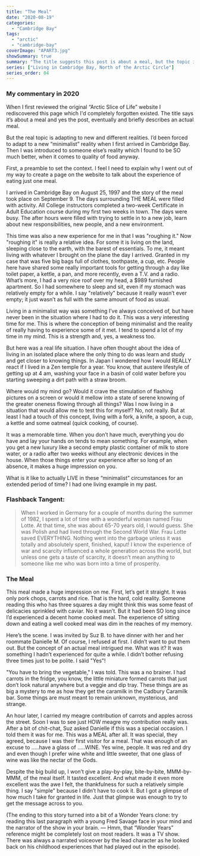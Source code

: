 ```yaml
---
title: "The Meal"
date: "2020-08-19"
categories: 
  - "Cambridge Bay"
tags: 
  - "arctic"
  - "cambridge-bay"
coverImage: "APART3.jpg"
showSummary: true
summary: "The title suggests this post is about a meal, but the topic is really about adapting to new and different realities."
series: ["Living in Cambridge Bay, North of the Arctic Circle"]
series_order: 04
---
```


### My commentary in 2020

When I first reviewed the original “Arctic Slice of Life” website I rediscovered this page which I'd completely forgotten existed. The title says it’s about a meal and yes the post, eventually and briefly describes an actual meal.

But the real topic is adapting to new and different realities. I’d been forced to adapt to a new “minimalist” reality when I first arrived in Cambridge Bay. Then I was introduced to someone else’s reality which I found to be SO much better, when it comes to quality of food anyway.

First, a preamble to set the context. I feel I need to explain why I went out of my way to create a page on the website to talk about the experience of eating just one meal.

I arrived in Cambridge Bay on August 25, 1997 and the story of the meal took place on September 9. The days surrounding THE MEAL were filled with activity. All College instructors completed a two-week Certificate in Adult Education course during my first two weeks in town. The days were busy. The after hours were filled with trying to settle in to a new job, learn about new responsibilities, new people, and a new environment.

This time was also a new experience for me in that I was "roughing it." Now "roughing it" is really a relative idea. For some it is living on the land, sleeping close to the earth, with the barest of essentials. To me, it meant living with whatever I brought on the plane the day I arrived. Granted in my case that was five big bags full of clothes, toothpaste, a cup, etc. People here have shared some really important tools for getting through a day like toilet paper, a kettle, a pan, and more recently, even a T.V. and a radio. What’s more, I had a very nice roof over my head, a $989 furnished apartment. So I had somewhere to sleep and sit, even if my stomach was relatively empty for a while. I say "relatively" because it really wasn’t ever empty; it just wasn’t as full with the same amount of food as usual.

Living in a minimalist way was something I’ve always conceived of, but have never been in the situation where I had to do it. This was a very interesting time for me. This is where the conception of being minimalist and the reality of really having to experience some of it met. I tend to spend a lot of my time in my mind. This is a strength and, yes, a weakness too.

But here was a real life situation. I have often thought about the idea of living in an isolated place where the only thing to do was learn and study and get closer to knowing things. In Japan I wondered how I would REALLY react if I lived in a Zen temple for a year. You know, that austere lifestyle of getting up at 4 am, washing your face in a basin of cold water before you starting sweeping a dirt path with a straw broom.

Where would my mind go? Would it crave the stimulation of flashing pictures on a screen or would it mellow into a state of serene knowing of the greater oneness flowing through all things? Was I now living in a situation that would allow me to test this for myself? No, not really. But at least I had a touch of this concept, living with a fork, a knife, a spoon, a cup, a kettle and some oatmeal (quick cooking, of course).

It was a memorable time. When you don’t have much, everything you do have and lay your hands on tends to mean something. For example, when you get a new luxury like a second empty plastic container of milk to store water, or a radio after two weeks without any electronic devices in the house. When those things enter your experience after so long of an absence, it makes a huge impression on you.

What is it like to actually LIVE in these “minimalist” circumstances for an extended period of time? I had one living example in my past.

### Flashback Tangent:

> When I worked in Germany for a couple of months during the summer of 1982, I spent a lot of time with a wonderful woman named Frau Lotte. At that time, she was about 65-70 years old, I would guess. She was Polish and had lived through the Second World War. Frau Lotte saved EVERYTHING. Nothing went into the garbage unless it was totally and absolutely spent, finished, kaput! I know the experience of war and scarcity influenced a whole generation across the world, but unless one gets a taste of scarcity, it doesn’t mean anything to someone like me who was born into a time of prosperity.

### The Meal

This meal made a huge impression on me. First, let’s get it straight. It was only pork chops, carrots and rice. That is the hard, cold reality. Someone reading this who has three squares a day might think this was some feast of delicacies sprinkled with caviar. No it wasn’t. But it had been SO long since I’d experienced a decent home cooked meal. The experience of sitting down and eating a well cooked meal was dim in the reaches of my memory.

Here’s the scene. I was invited by Suz B. to have dinner with her and her roommate Danielle M. Of course, I refused at first. I didn’t want to put them out. But the concept of an actual meal intrigued me. What was it? It was something I hadn’t experienced for quite a while. I didn’t bother refusing three times just to be polite. I said "Yes"!

"You have to bring the vegetable," I was told. This was a no brainer. I had carrots in the fridge, you know, the little miniature formed carrots that just don’t look natural anywhere but a veggie and dip tray. These things are as big a mystery to me as how they get the caramilk in the Cadbury Caramilk bar. Some things are must meant to remain unknown, mysterious, and strange.

An hour later, I carried my meagre contribution of carrots and apples across the street. Soon I was to see just HOW meagre my contribution really was. After a bit of chit-chat, Suz asked Danielle if this was a special occasion. I told them it was for me. This was a MEAL after all. It was special, they agreed, because I was their first visitor for a meal. That was enough of an excuse to .....have a glass of .....WINE. Yes wine, people. It was red and dry and even though I prefer wine white and little sweeter, that one glass of wine was like the nectar of the Gods.

Despite the big build up, I won’t give a play-by-play, bite-by-bite, MMM-by-MMM, of the meal itself. It tasted excellent. And what made it even more excellent was the awe I felt, the thankfulness for such a relatively simple thing. I say "simple" because I didn’t have to cook it. But I got a glimpse of how much I take for granted in life. Just that glimpse was enough to try to get the message across to you.

(The ending to this story turned into a bit of a Wonder Years clone: try reading this last paragraph with a young Fred Savage face in your mind and the narrator of the show in your brain. — Hmm, that “Wonder Years” reference might be completely lost on most readers. It was a TV show. There was always a narrated voiceover by the lead character as he looked back on his childhood experiences that had played out in the episode).
